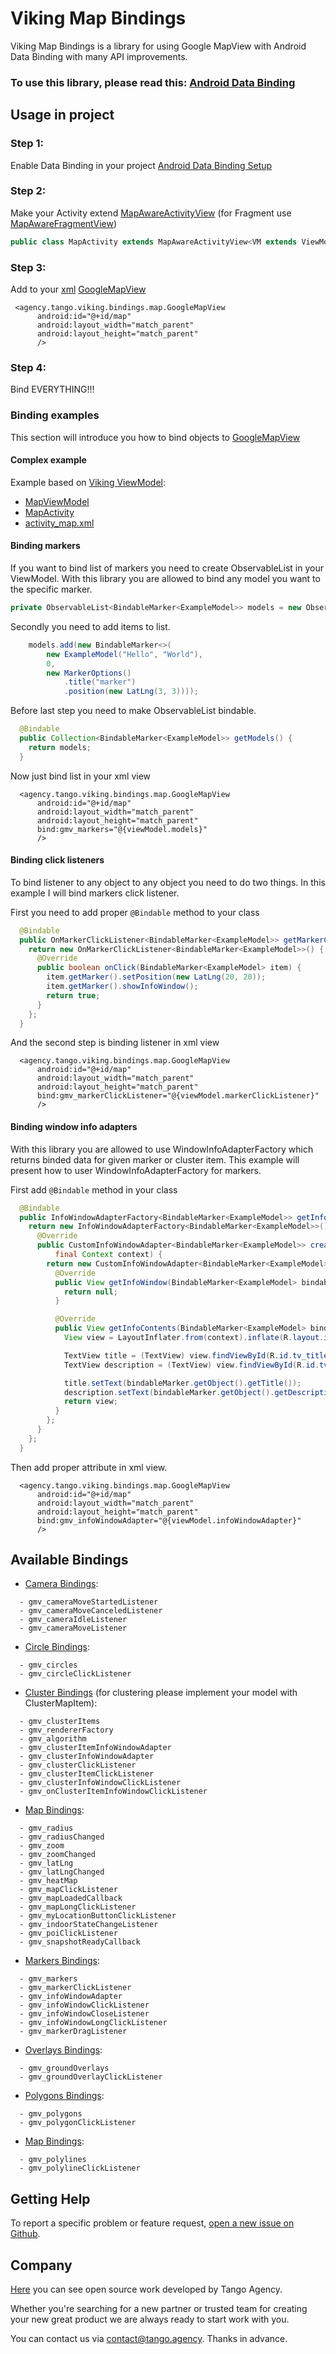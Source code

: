 # Viking Map Bindings
Viking Map Bindings is a library for using Google MapView with Android Data Binding with many API improvements.

### To use this library, please read this: [Android Data Binding]
## Usage in project
### Step 1:
Enable Data Binding in your project [Android Data Binding Setup]
### Step 2:
Make your Activity extend  [MapAwareActivityView] (for Fragment use [MapAwareFragmentView])
```java
public class MapActivity extends MapAwareActivityView<VM extends ViewModel, VD extends ViewDataBinding>
```
### Step 3:
Add to your [xml] [GoogleMapView]
```
 <agency.tango.viking.bindings.map.GoogleMapView
      android:id="@+id/map"
      android:layout_width="match_parent"
      android:layout_height="match_parent"
      />
```
### Step 4:
Bind EVERYTHING!!!


### Binding examples
This section will introduce you how to bind objects to [GoogleMapView]
#### Complex example
Example based on [Viking ViewModel]:
  - [MapViewModel]
  - [MapActivity]
  - [activity_map.xml]

#### Binding markers
If you want to bind list of markers you need to create ObservableList in your ViewModel.
With this library you are allowed to bind any model you want to the specific marker.
```java
private ObservableList<BindableMarker<ExampleModel>> models = new ObservableArrayList<>();
```
Secondly you need to add items to list.
```java
    models.add(new BindableMarker<>(
        new ExampleModel("Hello", "World"),
        0,
        new MarkerOptions()
            .title("marker")
            .position(new LatLng(3, 3))));
```
Before last step you need to make ObservableList bindable.
```java
  @Bindable
  public Collection<BindableMarker<ExampleModel>> getModels() {
    return models;
  }
```
Now just bind list in your xml view
```
  <agency.tango.viking.bindings.map.GoogleMapView
      android:id="@+id/map"
      android:layout_width="match_parent"
      android:layout_height="match_parent"
      bind:gmv_markers="@{viewModel.models}"
      />
```

#### Binding click listeners
To bind listener to any object to any object you need to do two things. In this example I will bind markers click listener.

First you need to add proper ```@Bindable``` method to your class
```java
  @Bindable
  public OnMarkerClickListener<BindableMarker<ExampleModel>> getMarkerClickListener() {
    return new OnMarkerClickListener<BindableMarker<ExampleModel>>() {
      @Override
      public boolean onClick(BindableMarker<ExampleModel> item) {
        item.getMarker().setPosition(new LatLng(20, 20));
        item.getMarker().showInfoWindow();
        return true;
      }
    };
  }
```
And the second step is binding listener in xml view
```
  <agency.tango.viking.bindings.map.GoogleMapView
      android:id="@+id/map"
      android:layout_width="match_parent"
      android:layout_height="match_parent"
      bind:gmv_markerClickListener="@{viewModel.markerClickListener}"
      />
```

#### Binding window info adapters
With this library you are allowed to use WindowInfoAdapterFactory which returns binded data for given marker or cluster item.
This example will present how to user WindowInfoAdapterFactory for markers.

First add ```@Bindable``` method in your class
```java
  @Bindable
  public InfoWindowAdapterFactory<BindableMarker<ExampleModel>> getInfoWindowAdapter() {
    return new InfoWindowAdapterFactory<BindableMarker<ExampleModel>>() {
      @Override
      public CustomInfoWindowAdapter<BindableMarker<ExampleModel>> createInfoWindowAdapter(
          final Context context) {
        return new CustomInfoWindowAdapter<BindableMarker<ExampleModel>>() {
          @Override
          public View getInfoWindow(BindableMarker<ExampleModel> bindableMarker) {
            return null;
          }

          @Override
          public View getInfoContents(BindableMarker<ExampleModel> bindableMarker) {
            View view = LayoutInflater.from(context).inflate(R.layout.info_window, null);

            TextView title = (TextView) view.findViewById(R.id.tv_title);
            TextView description = (TextView) view.findViewById(R.id.tv_description);

            title.setText(bindableMarker.getObject().getTitle());
            description.setText(bindableMarker.getObject().getDescription());
            return view;
          }
        };
      }
    };
  }
```
Then add proper attribute in xml view.
```
  <agency.tango.viking.bindings.map.GoogleMapView
      android:id="@+id/map"
      android:layout_width="match_parent"
      android:layout_height="match_parent"
      bind:gmv_infoWindowAdapter="@{viewModel.infoWindowAdapter}"
      />
```

## Available Bindings
- [Camera Bindings]:

```
  - gmv_cameraMoveStartedListener
  - gmv_cameraMoveCanceledListener
  - gmv_cameraIdleListener
  - gmv_cameraMoveListener
```
- [Circle Bindings]:

```
  - gmv_circles
  - gmv_circleClickListener
```
- [Cluster Bindings]  (for clustering please implement your model with ClusterMapItem):

```
  - gmv_clusterItems
  - gmv_rendererFactory
  - gmv_algorithm
  - gmv_clusterItemInfoWindowAdapter
  - gmv_clusterInfoWindowAdapter
  - gmv_clusterClickListener
  - gmv_clusterItemClickListener
  - gmv_clusterInfoWindowClickListener
  - gmv_onClusterItemInfoWindowClickListener
```
- [Map Bindings]:

```
  - gmv_radius
  - gmv_radiusChanged
  - gmv_zoom
  - gmv_zoomChanged
  - gmv_latLng
  - gmv_latLngChanged
  - gmv_heatMap
  - gmv_mapClickListener
  - gmv_mapLoadedCallback
  - gmv_mapLongClickListener
  - gmv_myLocationButtonClickListener
  - gmv_indoorStateChangeListener
  - gmv_poiClickListener
  - gmv_snapshotReadyCallback
```
- [Markers Bindings]:

```
  - gmv_markers
  - gmv_markerClickListener
  - gmv_infoWindowAdapter
  - gmv_infoWindowClickListener
  - gmv_infoWindowCloseListener
  - gmv_infoWindowLongClickListener
  - gmv_markerDragListener
```
- [Overlays Bindings]:

```
  - gmv_groundOverlays
  - gmv_groundOverlayClickListener
```
- [Polygons Bindings]:

```
  - gmv_polygons
  - gmv_polygonClickListener
```
- [Map Bindings]:

```
  - gmv_polylines
  - gmv_polylineClickListener
```

## Getting Help
To report a specific problem or feature request, [open a new issue on Github].

## Company
[Here](https://github.com/TangoAgency/) you can see open source work developed by Tango Agency.

Whether you're searching for a new partner or trusted team for creating your new great product we are always ready to start work with you.

You can contact us via contact@tango.agency.
Thanks in advance.

[Android Data Binding]: <https://developer.android.com/topic/libraries/data-binding/index.html>
[Android Data Binding Setup]: <https://developer.android.com/topic/libraries/data-binding/index.html#build_environment>
[open a new issue on Github]: <https://github.com/TangoAgency/Viking/issues/new>
[MapAwareActivityView]: <https://github.com/TangoAgency/Viking/blob/feature/map-bindings/viking-map-aware-views/src/main/java/net/droidlabs/vikingmap/views/MapAwareActivityView.java>
[MapAwareFragmentView]: <https://github.com/TangoAgency/Viking/blob/feature/map-bindings/viking-map-aware-views/src/main/java/net/droidlabs/vikingmap/views/MapAwareFragmentView.java>
[Camera Bindings]: <https://github.com/TangoAgency/Viking/blob/feature/map-bindings/viking-mapbindings/src/main/java/agency/tango/viking/bindings/map/bindings/CameraBindings.java>
[Circle Bindings]: <https://github.com/TangoAgency/Viking/blob/feature/map-bindings/viking-mapbindings/src/main/java/agency/tango/viking/bindings/map/bindings/CircleBindings.java>
[Cluster Bindings]: <https://github.com/TangoAgency/Viking/blob/feature/map-bindings/viking-mapbindings/src/main/java/agency/tango/viking/bindings/map/bindings/ClusterBindings.java>
[Map Bindings]: <https://github.com/TangoAgency/Viking/blob/feature/map-bindings/viking-mapbindings/src/main/java/agency/tango/viking/bindings/map/bindings/MapBindings.java>
[Markers Bindings]: <https://github.com/TangoAgency/Viking/blob/feature/map-bindings/viking-mapbindings/src/main/java/agency/tango/viking/bindings/map/bindings/MarkerBindings.java>
[Overlays Bindings]: <https://github.com/TangoAgency/Viking/blob/feature/map-bindings/viking-mapbindings/src/main/java/agency/tango/viking/bindings/map/bindings/OverlaysBindings.java>
[Polygons Bindings]: <https://github.com/TangoAgency/Viking/blob/feature/map-bindings/viking-mapbindings/src/main/java/agency/tango/viking/bindings/map/bindings/PolygonBindings.java>
[Polyline Bindings]: <https://github.com/TangoAgency/Viking/blob/feature/map-bindings/viking-mapbindings/src/main/java/agency/tango/viking/bindings/map/bindings/PolylineBindings.java>
[xml]: <https://github.com/TangoAgency/Viking/blob/feature/map-bindings/example/src/main/res/layout/activity_map.xml>
[GoogleMapView]: <https://github.com/TangoAgency/Viking/blob/feature/map-bindings/viking-mapbindings/src/main/java/agency/tango/viking/bindings/map/GoogleMapView.java>
[MapViewModel]: <https://github.com/TangoAgency/Viking/blob/feature/map-bindings/example/src/main/java/agency/tango/viking/example/MapViewModel.java>
[MapActivity]: <https://github.com/TangoAgency/Viking/blob/feature/map-bindings/example/src/main/java/agency/tango/viking/example/MapActivity.java>
[activity_map.xml]: <https://github.com/TangoAgency/Viking/blob/feature/map-bindings/example/src/main/res/layout/activity_map.xml>
[Viking ViewModel]: <https://github.com/TangoAgency/Viking/tree/master/viking-viewmodel>